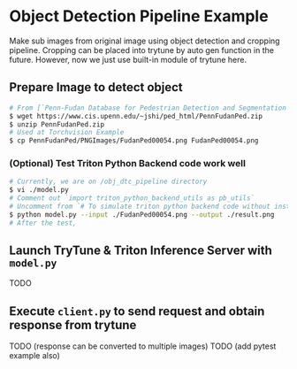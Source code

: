 # Object Detection Pipeline Example

Make sub images from original image using object detection and cropping pipeline.
Cropping can be placed into trytune by auto gen function in the future.
However, now we just use built-in module of trytune here.

## Prepare Image to detect object

```bash
# From [`Penn-Fudan Database for Pedestrian Detection and Segmentation`](https://www.cis.upenn.edu/~jshi/ped_html/)
$ wget https://www.cis.upenn.edu/~jshi/ped_html/PennFudanPed.zip
$ unzip PennFudanPed.zip
# Used at Torchvision Example
$ cp PennFudanPed/PNGImages/FudanPed00054.png FudanPed00054.png
```

### (Optional) Test Triton Python Backend code work well
```bash
# Currently, we are on /obj_dtc_pipeline directory
$ vi ./model.py
# Comment out `import triton_python_backend_utils as pb_utils`
# Uncomment from `# To simulate triton python backend code without installing triton` to end of file
$ python model.py --input ./FudanPed00054.png --output ./result.png
# After the test, 
```

## Launch TryTune & Triton Inference Server with `model.py`

TODO

## Execute `client.py` to send request and obtain response from trytune

TODO (response can be converted to multiple images)
TODO (add pytest example also)
